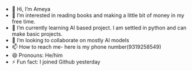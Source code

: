 - 👋 Hi, I’m Ameya
- 👀 I’m interested in reading books and making a little bit of money in my free time.
- 🌱 I’m currently learning AI based project. I am settled in python and can make basic projects.
- 💞️ I’m looking to collaborate on mostly AI models
- 📫 How to reach me- here is my phone number(9319258549)
- 😄 Pronouns: He/him
- ⚡ Fun fact: I joined Github yesterday 

<!---
Ameya-jha/Ameya-jha is a ✨ special ✨ repository because its `README.md` (this file) appears on your GitHub profile.
You can click the Preview link to take a look at your changes.
--->
